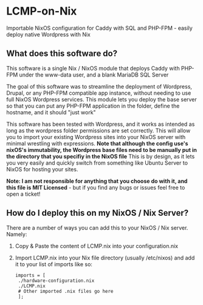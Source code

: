 # LCMP-on-Nix
Importable NixOS configuration for Caddy with SQL and PHP-FPM - easily deploy native Wordpress with Nix

## What does this software do?
This software is a single Nix / NixOS module that deploys Caddy with PHP-FPM under the www-data user, and a blank MariaDB SQL Server

The goal of this software was to streamline the deployment of Wordpress, Drupal, or any PHP-FPM compatible app instance, without needing to use full NixOS Wordpress services. This module lets you deploy the base server so that you can put any PHP-FPM application in the folder, define the hostname, and it should "just work"

This software has been tested with Wordpress, and it works as intended as long as the wordpress folder permissions are set correctly. This will allow you to import your existing Wordpress sites into your NixOS server with minimal wrestling with expressions. **Note that although the config use's nixOS's immutability, the Wordpress base files need to be manually put in the directory that you specifiy in the NixOS file** This is by design, as it lets you very easily and quickly switch from something like Ubuntu Server to NixOS for hosting your sites.

**Note: I am not responsible for anything that you choose do with it, and this file is MIT Licensed** - but if you find any bugs or issues feel free to open a ticket!

## How do I deploy this on my NixOS / Nix Server?

There are a number of ways you can add this to your NixOS / Nix server. Namely:

1. Copy & Paste the content of LCMP.nix into your configuration.nix
2. Import LCMP.nix into your Nix file directory (usually /etc/nixos) and add it to your list of imports like so:

   ```
   imports = [
    ./hardware-configuration.nix
    ./LCMP.nix
    # Other imported .nix files go here
    ];
   ```
